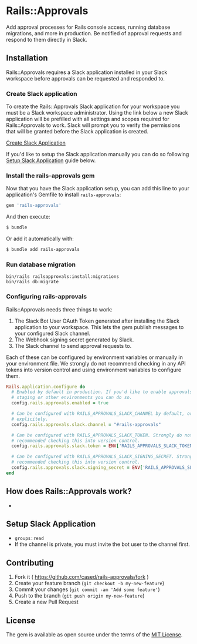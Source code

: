 # Rails::Approvals

Add approval processes for Rails console access, running database migrations, and more in production. Be notified of approval requests and respond to them directly in Slack.

## Installation

Rails::Approvals requires a Slack application installed in your Slack workspace before approvals can be requested and responded to.

### Create Slack application

To create the Rails::Approvals Slack application for your workspace you must be a Slack workspace administrator. Using the link below a new Slack application will be prefilled with all settings and scopes required for Rails::Approvals to work. Slack will prompt you to verify the permissions that will be granted before the Slack application is created.

[Create Slack Application](https://api.slack.com/apps?new_app=1&manifest_json=%7B%0A%20%20%22_metadata%22%3A%20%7B%0A%20%20%20%20%22major_version%22%3A%201%2C%0A%20%20%20%20%22minor_version%22%3A%201%0A%20%20%7D%2C%0A%20%20%22display_information%22%3A%20%7B%0A%20%20%20%20%22name%22%3A%20%22Rails%20Approvals%22%0A%20%20%7D%2C%0A%20%20%22features%22%3A%20%7B%0A%20%20%20%20%22app_home%22%3A%20%7B%0A%20%20%20%20%20%20%22home_tab_enabled%22%3A%20false%2C%0A%20%20%20%20%20%20%22messages_tab_enabled%22%3A%20true%2C%0A%20%20%20%20%20%20%22messages_tab_read_only_enabled%22%3A%20true%0A%20%20%20%20%7D%2C%0A%20%20%20%20%22bot_user%22%3A%20%7B%0A%20%20%20%20%20%20%22display_name%22%3A%20%22Rails%20Approvals%22%2C%0A%20%20%20%20%20%20%22always_online%22%3A%20false%0A%20%20%20%20%7D%0A%20%20%7D%2C%0A%20%20%22oauth_config%22%3A%20%7B%0A%20%20%20%20%22scopes%22%3A%20%7B%0A%20%20%20%20%20%20%22bot%22%3A%20%5B%0A%20%20%20%20%20%20%20%20%22chat%3Awrite%22%0A%20%20%20%20%20%20%5D%0A%20%20%20%20%7D%0A%20%20%7D%2C%0A%20%20%22settings%22%3A%20%7B%0A%20%20%20%20%22interactivity%22%3A%20%7B%0A%20%20%20%20%20%20%22is_enabled%22%3A%20true%2C%0A%20%20%20%20%20%20%22request_url%22%3A%20%22https%3A%2F%2Fwebsite.com%2Frails%2Fapprovals%2Fslack%2Fwebhook%22%0A%20%20%20%20%7D%2C%0A%20%20%20%20%22org_deploy_enabled%22%3A%20false%2C%0A%20%20%20%20%22socket_mode_enabled%22%3A%20false%0A%20%20%7D%0A%7D%0A)

If you'd like to setup the Slack application manually you can do so following [Setup Slack Application](#setup-slack-application) guide below.

### Install the rails-approvals gem

Now that you have the Slack application setup, you can add this line to your application's Gemfile to install `rails-approvals`:

```ruby
gem 'rails-approvals'
```

And then execute:

```bash
$ bundle
```

Or add it automatically with:

```bash
$ bundle add rails-approvals
```

### Run database migration

```
bin/rails railsapprovals:install:migrations
bin/rails db:migrate
```

### Configuring rails-approvals

Rails::Approvals needs three things to work:

1. The Slack Bot User OAuth Token generated after installing the Slack application to your workspace. This lets the gem publish messages to your configured Slack channel.
1. The Webhook signing secret generated by Slack.
1. The Slack channel to send approval requests to.

Each of these can be configured by environment variables or manually in your environment file. We strongly do not recommend checking in any API tokens into version control and using environment variables to configure them.

```ruby
Rails.application.configure do
  # Enabled by default in production. If you'd like to enable approvals in
  # staging or other environments you can do so.
  config.rails.approvals.enabled = true

  # Can be configured with RAILS_APPROVALS_SLACK_CHANNEL by default, or provided
  # explicitely.
  config.rails.approvals.slack.channel = "#rails-approvals"

  # Can be configured with RAILS_APPROVALS_SLACK_TOKEN. Strongly do not
  # recommended checking this into version control.
  config.rails.approvals.slack.token = ENV['RAILS_APPROVALS_SLACK_TOKEN']

  # Can be configured with RAILS_APPROVALS_SLACK_SIGNING_SECRET. Strongly do not
  # recommended checking this into version control.
  config.rails.approvals.slack.signing_secret = ENV['RAILS_APPROVALS_SLACK_SIGNING_SECRET']
end
```

## How does Rails::Approvals work?

-

## Setup Slack Application

- `groups:read`
- If the channel is private, you must invite the bot user to the channel first.

## Contributing

1. Fork it ( https://github.com/cased/rails-approvals/fork )
2. Create your feature branch (`git checkout -b my-new-feature`)
3. Commit your changes (`git commit -am 'Add some feature'`)
4. Push to the branch (`git push origin my-new-feature`)
5. Create a new Pull Request

## License

The gem is available as open source under the terms of the [MIT License](https://opensource.org/licenses/MIT).
